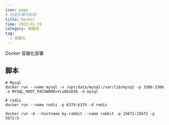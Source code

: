 ```yaml
---
icon: page
# 这是文章的标题
title: Docker
time: 2022-01-19
category: 微服务
tag:
  - 容器化
---
```


Docker 容器化部署

<!-- more -->

## 脚本

```shell
# Mysql
docker run --name mysql -v /opt/data/mysql:/var/lib/mysql -p 3306:3306 -e MYSQL_ROOT_PASSWORD=Ycu061036 -d mysql 
```

```shell
# redis
docker run --name redis -p 6379:6379 -d redis
```

```shell
docker run -d --hostname my-rabbit --name rabbit -p 15672:15672 -p 5672:5
```
